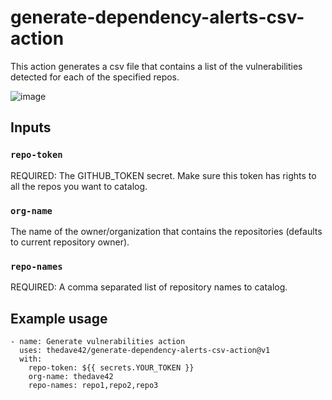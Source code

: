 # generate-dependency-alerts-csv-action

This action generates a csv file that contains a list of the vulnerabilities detected for each of the specified repos.

![image](https://user-images.githubusercontent.com/50186003/116459663-f9e3bd00-a81a-11eb-825a-de4e1354928d.png)

## Inputs

### `repo-token`

REQUIRED: The GITHUB_TOKEN secret. Make sure this token has rights to all the repos you want to catalog.

### `org-name`

The name of the owner/organization that contains the repositories (defaults to current repository owner).

### `repo-names`

REQUIRED: A comma separated list of repository names to catalog.


## Example usage

    - name: Generate vulnerabilities action
      uses: thedave42/generate-dependency-alerts-csv-action@v1
      with:
        repo-token: ${{ secrets.YOUR_TOKEN }}
        org-name: thedave42
        repo-names: repo1,repo2,repo3
